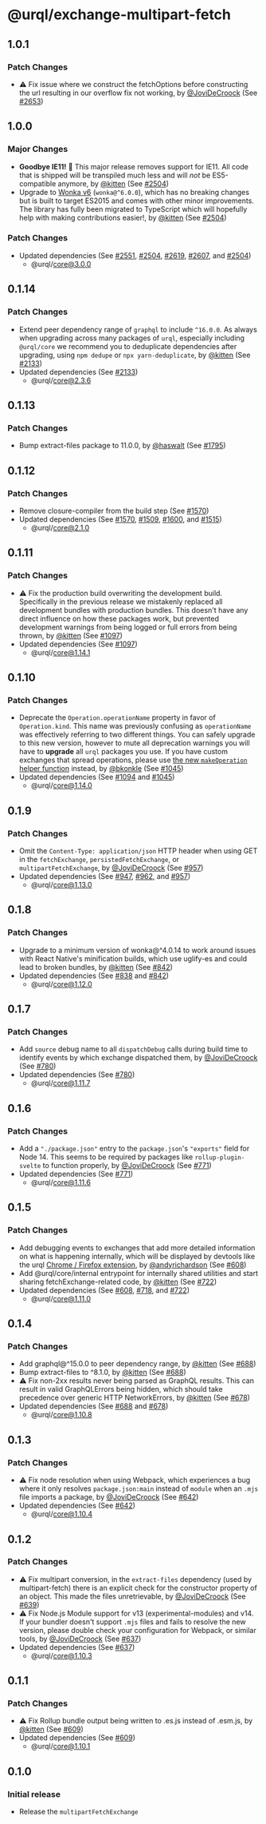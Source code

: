 # @urql/exchange-multipart-fetch

## 1.0.1

### Patch Changes

- ⚠️ Fix issue where we construct the fetchOptions before constructing the url resulting in our overflow fix not working, by [@JoviDeCroock](https://github.com/JoviDeCroock) (See [#2653](https://github.com/FormidableLabs/urql/pull/2653))

## 1.0.0

### Major Changes

- **Goodbye IE11!** 👋 This major release removes support for IE11. All code that is shipped will be transpiled much less and will _not_ be ES5-compatible anymore, by [@kitten](https://github.com/kitten) (See [#2504](https://github.com/FormidableLabs/urql/pull/2504))
- Upgrade to [Wonka v6](https://github.com/0no-co/wonka) (`wonka@^6.0.0`), which has no breaking changes but is built to target ES2015 and comes with other minor improvements.
  The library has fully been migrated to TypeScript which will hopefully help with making contributions easier!, by [@kitten](https://github.com/kitten) (See [#2504](https://github.com/FormidableLabs/urql/pull/2504))

### Patch Changes

- Updated dependencies (See [#2551](https://github.com/FormidableLabs/urql/pull/2551), [#2504](https://github.com/FormidableLabs/urql/pull/2504), [#2619](https://github.com/FormidableLabs/urql/pull/2619), [#2607](https://github.com/FormidableLabs/urql/pull/2607), and [#2504](https://github.com/FormidableLabs/urql/pull/2504))
  - @urql/core@3.0.0

## 0.1.14

### Patch Changes

- Extend peer dependency range of `graphql` to include `^16.0.0`.
  As always when upgrading across many packages of `urql`, especially including `@urql/core` we recommend you to deduplicate dependencies after upgrading, using `npm dedupe` or `npx yarn-deduplicate`, by [@kitten](https://github.com/kitten) (See [#2133](https://github.com/FormidableLabs/urql/pull/2133))
- Updated dependencies (See [#2133](https://github.com/FormidableLabs/urql/pull/2133))
  - @urql/core@2.3.6

## 0.1.13

### Patch Changes

- Bump extract-files package to 11.0.0, by [@haswalt](https://github.com/haswalt) (See [#1795](https://github.com/FormidableLabs/urql/pull/1795))

## 0.1.12

### Patch Changes

- Remove closure-compiler from the build step (See [#1570](https://github.com/FormidableLabs/urql/pull/1570))
- Updated dependencies (See [#1570](https://github.com/FormidableLabs/urql/pull/1570), [#1509](https://github.com/FormidableLabs/urql/pull/1509), [#1600](https://github.com/FormidableLabs/urql/pull/1600), and [#1515](https://github.com/FormidableLabs/urql/pull/1515))
  - @urql/core@2.1.0

## 0.1.11

### Patch Changes

- ⚠️ Fix the production build overwriting the development build. Specifically in the previous release we mistakenly replaced all development bundles with production bundles. This doesn't have any direct influence on how these packages work, but prevented development warnings from being logged or full errors from being thrown, by [@kitten](https://github.com/kitten) (See [#1097](https://github.com/FormidableLabs/urql/pull/1097))
- Updated dependencies (See [#1097](https://github.com/FormidableLabs/urql/pull/1097))
  - @urql/core@1.14.1

## 0.1.10

### Patch Changes

- Deprecate the `Operation.operationName` property in favor of `Operation.kind`. This name was
  previously confusing as `operationName` was effectively referring to two different things. You can
  safely upgrade to this new version, however to mute all deprecation warnings you will have to
  **upgrade** all `urql` packages you use. If you have custom exchanges that spread operations, please
  use [the new `makeOperation` helper
  function](https://formidable.com/open-source/urql/docs/api/core/#makeoperation) instead, by [@bkonkle](https://github.com/bkonkle) (See [#1045](https://github.com/FormidableLabs/urql/pull/1045))
- Updated dependencies (See [#1094](https://github.com/FormidableLabs/urql/pull/1094) and [#1045](https://github.com/FormidableLabs/urql/pull/1045))
  - @urql/core@1.14.0

## 0.1.9

### Patch Changes

- Omit the `Content-Type: application/json` HTTP header when using GET in the `fetchExchange`, `persistedFetchExchange`, or `multipartFetchExchange`, by [@JoviDeCroock](https://github.com/JoviDeCroock) (See [#957](https://github.com/FormidableLabs/urql/pull/957))
- Updated dependencies (See [#947](https://github.com/FormidableLabs/urql/pull/947), [#962](https://github.com/FormidableLabs/urql/pull/962), and [#957](https://github.com/FormidableLabs/urql/pull/957))
  - @urql/core@1.13.0

## 0.1.8

### Patch Changes

- Upgrade to a minimum version of wonka@^4.0.14 to work around issues with React Native's minification builds, which use uglify-es and could lead to broken bundles, by [@kitten](https://github.com/kitten) (See [#842](https://github.com/FormidableLabs/urql/pull/842))
- Updated dependencies (See [#838](https://github.com/FormidableLabs/urql/pull/838) and [#842](https://github.com/FormidableLabs/urql/pull/842))
  - @urql/core@1.12.0

## 0.1.7

### Patch Changes

- Add `source` debug name to all `dispatchDebug` calls during build time to identify events by which exchange dispatched them, by [@JoviDeCroock](https://github.com/JoviDeCroock) (See [#780](https://github.com/FormidableLabs/urql/pull/780))
- Updated dependencies (See [#780](https://github.com/FormidableLabs/urql/pull/780))
  - @urql/core@1.11.7

## 0.1.6

### Patch Changes

- Add a `"./package.json"` entry to the `package.json`'s `"exports"` field for Node 14. This seems to be required by packages like `rollup-plugin-svelte` to function properly, by [@JoviDeCroock](https://github.com/JoviDeCroock) (See [#771](https://github.com/FormidableLabs/urql/pull/771))
- Updated dependencies (See [#771](https://github.com/FormidableLabs/urql/pull/771))
  - @urql/core@1.11.6

## 0.1.5

### Patch Changes

- Add debugging events to exchanges that add more detailed information on what is happening
  internally, which will be displayed by devtools like the urql [Chrome / Firefox extension](https://github.com/FormidableLabs/urql-devtools), by [@andyrichardson](https://github.com/andyrichardson) (See [#608](https://github.com/FormidableLabs/urql/pull/608))
- Add @urql/core/internal entrypoint for internally shared utilities and start sharing fetchExchange-related code, by [@kitten](https://github.com/kitten) (See [#722](https://github.com/FormidableLabs/urql/pull/722))
- Updated dependencies (See [#608](https://github.com/FormidableLabs/urql/pull/608), [#718](https://github.com/FormidableLabs/urql/pull/718), and [#722](https://github.com/FormidableLabs/urql/pull/722))
  - @urql/core@1.11.0

## 0.1.4

### Patch Changes

- Add graphql@^15.0.0 to peer dependency range, by [@kitten](https://github.com/kitten) (See [#688](https://github.com/FormidableLabs/urql/pull/688))
- Bump extract-files to ^8.1.0, by [@kitten](https://github.com/kitten) (See [#688](https://github.com/FormidableLabs/urql/pull/688))
- ⚠️ Fix non-2xx results never being parsed as GraphQL results. This can result in valid GraphQLErrors being hidden, which should take precedence over generic HTTP NetworkErrors, by [@kitten](https://github.com/kitten) (See [#678](https://github.com/FormidableLabs/urql/pull/678))
- Updated dependencies (See [#688](https://github.com/FormidableLabs/urql/pull/688) and [#678](https://github.com/FormidableLabs/urql/pull/678))
  - @urql/core@1.10.8

## 0.1.3

### Patch Changes

- ⚠️ Fix node resolution when using Webpack, which experiences a bug where it only resolves
  `package.json:main` instead of `module` when an `.mjs` file imports a package, by [@JoviDeCroock](https://github.com/JoviDeCroock) (See [#642](https://github.com/FormidableLabs/urql/pull/642))
- Updated dependencies (See [#642](https://github.com/FormidableLabs/urql/pull/642))
  - @urql/core@1.10.4

## 0.1.2

### Patch Changes

- ⚠️ Fix multipart conversion, in the `extract-files` dependency (used by multipart-fetch) there is an explicit check for the constructor property of an object. This made the files unretrievable, by [@JoviDeCroock](https://github.com/JoviDeCroock) (See [#639](https://github.com/FormidableLabs/urql/pull/639))
- ⚠️ Fix Node.js Module support for v13 (experimental-modules) and v14. If your bundler doesn't support
  `.mjs` files and fails to resolve the new version, please double check your configuration for
  Webpack, or similar tools, by [@JoviDeCroock](https://github.com/JoviDeCroock) (See [#637](https://github.com/FormidableLabs/urql/pull/637))
- Updated dependencies (See [#637](https://github.com/FormidableLabs/urql/pull/637))
  - @urql/core@1.10.3

## 0.1.1

### Patch Changes

- ⚠️ Fix Rollup bundle output being written to .es.js instead of .esm.js, by [@kitten](https://github.com/kitten) (See [#609](https://github.com/FormidableLabs/urql/pull/609))
- Updated dependencies (See [#609](https://github.com/FormidableLabs/urql/pull/609))
  - @urql/core@1.10.1

## 0.1.0

### Initial release

- Release the `multipartFetchExchange`
